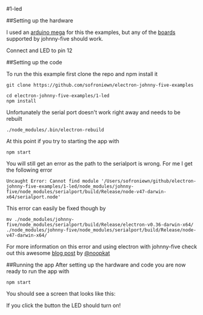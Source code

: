 #1-led

##Setting up the hardware

I used an [arduino mega](https://www.arduino.cc/en/Main/ArduinoBoardMega2560) for this the examples, but any of the [boards](http://johnny-five.io/platform-support/) supported by johnny-five should work.

Connect and LED to pin 12


##Setting up the code


To run the this example first clone the repo and npm install it

```
git clone https://github.com/sofroniewn/electron-johnny-five-examples

cd electron-johnny-five-examples/1-led
npm install
```

Unfortunately the serial port doesn't work right away and needs to be rebuilt

```
./node_modules/.bin/electron-rebuild
```

At this point if you try to starting the app with

```
npm start
```
You will still get an error as the path to the serialport is wrong. For me I get the following error

```
Uncaught Error: Cannot find module '/Users/sofroniewn/github/electron-johnny-five-examples/1-led/node_modules/johnny-five/node_modules/serialport/build/Release/node-v47-darwin-x64/serialport.node'
```

This error can easily be fixed though by

```
mv ./node_modules/johnny-five/node_modules/serialport/build/Release/electron-v0.36-darwin-x64/ ./node_modules/johnny-five/node_modules/serialport/build/Release/node-v47-darwin-x64/
```

For more information on this error and using electron with johnny-five check out this awesome [blog post](http://meow.noopkat.com/using-node-serialport-in-an-electron-app/) by [@noopkat](https://github.com/noopkat)

##Running the app
After setting up the hardware and code you are now ready to run the app with

```
npm start
```

You should see a screen that looks like this:



If you click the button the LED should turn on!